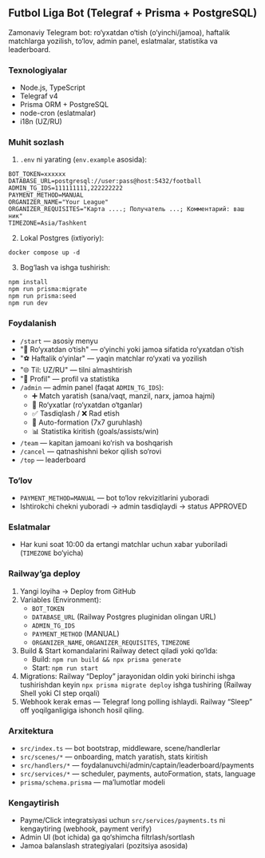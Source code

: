 ## Futbol Liga Bot (Telegraf + Prisma + PostgreSQL)

Zamonaviy Telegram bot: ro‘yxatdan o‘tish (o‘yinchi/jamoa), haftalik matchlarga yozilish, to‘lov, admin panel, eslatmalar, statistika va leaderboard.

### Texnologiyalar
- Node.js, TypeScript
- Telegraf v4
- Prisma ORM + PostgreSQL
- node-cron (eslatmalar)
- i18n (UZ/RU)

### Muhit sozlash
1) `.env` ni yarating (`env.example` asosida):
```
BOT_TOKEN=xxxxxx
DATABASE_URL=postgresql://user:pass@host:5432/football
ADMIN_TG_IDS=111111111,222222222
PAYMENT_METHOD=MANUAL
ORGANIZER_NAME="Your League"
ORGANIZER_REQUISITES="Карта ....; Получатель ...; Комментарий: ваш ник"
TIMEZONE=Asia/Tashkent
```

2) Lokal Postgres (ixtiyoriy):
```
docker compose up -d
```

3) Bog‘lash va ishga tushirish:
```
npm install
npm run prisma:migrate
npm run prisma:seed
npm run dev
```

### Foydalanish
- `/start` — asosiy menyu
- "📝 Ro‘yxatdan o‘tish" — o‘yinchi yoki jamoa sifatida ro‘yxatdan o‘tish
- "⚽ Haftalik o‘yinlar" — yaqin matchlar ro‘yxati va yozilish
- "🌐 Til: UZ/RU" — tilni almashtirish
- "👤 Profil" — profil va statistika
- `/admin` — admin panel (faqat `ADMIN_TG_IDS`):
  - ➕ Match yaratish (sana/vaqt, manzil, narx, jamoa hajmi)
  - 🧾 Ro‘yxatlar (ro‘yxatdan o‘tganlar)
  - ✅ Tasdiqlash / ❌ Rad etish
  - 🤖 Auto-formation (7x7 guruhlash)
  - 📊 Statistika kiritish (goals/assists/win)
- `/team` — kapitan jamoani ko‘rish va boshqarish
- `/cancel` — qatnashishni bekor qilish so‘rovi
- `/top` — leaderboard

### To‘lov
- `PAYMENT_METHOD=MANUAL` — bot to‘lov rekvizitlarini yuboradi
- Ishtirokchi chekni yuboradi → admin tasdiqlaydi → status APPROVED

### Eslatmalar
- Har kuni soat 10:00 da ertangi matchlar uchun xabar yuboriladi (`TIMEZONE` bo‘yicha)

### Railway’ga deploy
1) Yangi loyiha → Deploy from GitHub
2) Variables (Environment):
   - `BOT_TOKEN`
   - `DATABASE_URL` (Railway Postgres pluginidan olingan URL)
   - `ADMIN_TG_IDS`
   - `PAYMENT_METHOD` (MANUAL)
   - `ORGANIZER_NAME`, `ORGANIZER_REQUISITES`, `TIMEZONE`
3) Build & Start komandalarini Railway detect qiladi yoki qo‘lda:
   - Build: `npm run build && npx prisma generate`
   - Start: `npm run start`
4) Migrations: Railway “Deploy” jarayonidan oldin yoki birinchi ishga tushirishdan keyin `npx prisma migrate deploy` ishga tushiring (Railway Shell yoki CI step orqali)
5) Webhook kerak emas — Telegraf long polling ishlaydi. Railway “Sleep” off yoqilganligiga ishonch hosil qiling.

### Arxitektura
- `src/index.ts` — bot bootstrap, middleware, scene/handlerlar
- `src/scenes/*` — onboarding, match yaratish, stats kiritish
- `src/handlers/*` — foydalanuvchi/admin/captain/leaderboard/payments
- `src/services/*` — scheduler, payments, autoFormation, stats, language
- `prisma/schema.prisma` — ma’lumotlar modeli

### Kengaytirish
- Payme/Click integratsiyasi uchun `src/services/payments.ts` ni kengaytiring (webhook, payment verify)
- Admin UI (bot ichida) ga qo‘shimcha filtrlash/sortlash
- Jamoa balanslash strategiyalari (pozitsiya asosida)


